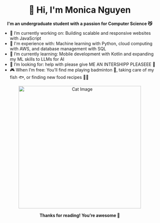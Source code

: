 <div align="center">
  
  # 👋 Hi, I'm Monica Nguyen 

  **I'm an undergraduate student with a passion for Computer Science 😼**

</div>

- 🔭 I’m currently working on: Building scalable and responsive websites with JavaScript
- 🤖 I'm experience with: Machine learning with Python, cloud computing with AWS, and database management with SQL
- 🌱 I’m currently learning: Mobile development with Kotlin and expanding my ML skills to LLMs for AI
- 🤔 I’m looking for: help with please give ME AN INTERSHIPP PLEASEEE 🤡
- 🎮 When I’m free: You’ll find me playing badminton 🏸, taking care of my fish 🐟, or finding new food recipes 🧑‍🍳

<div align="center">
  
  <img src="https://i.giphy.com/media/v1.Y2lkPTc5MGI3NjExNHR1d3d0eDhsYnZ2em0yc3hmbGRhaTlpemRlaTRlM2ZpcjMxdTgwcCZlcD12MV9pbnRlcm5hbF9naWZfYnlfaWQmY3Q9Zw/LHZyixOnHwDDy/giphy.gif" alt="Cat Image" width="400"/>

  
**Thanks for reading! You’re awesome 🌟**
</div>


